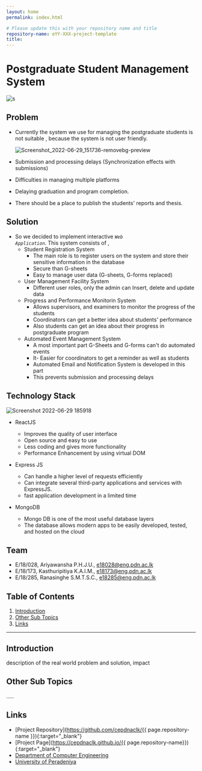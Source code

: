 ```yaml
---
layout: home
permalink: index.html

# Please update this with your repository name and title
repository-name: eYY-XXX-project-template
title:
---
```


[comment]: # "This is the standard layout for the project, but you can clean this and use your own template"

# Postgraduate Student Management System
![s](https://user-images.githubusercontent.com/73387606/176441317-5bc0ae9e-75ff-4313-b2f0-fdfe32851b7b.png)


## Problem

* Currently the system we use for managing the postgraduate students is not suitable , because the system is not user friendly.

   ![Screenshot_2022-06-29_151736-removebg-preview](https://user-images.githubusercontent.com/73387606/176407296-fbc7a165-0cdf-4a07-961f-e01787952b34.png)
   
* Submission and processing delays (Synchronization effects with submissions)
* Difficulties in managing multiple platforms
* Delaying graduation and program completion.
* There should be a place to publish the students' reports and thesis.   

## Solution

* So we decided to implement interactive <code><i>Web Application</i></code>. This system consists of ,
    * Student Registration System
         * The main role is to register users on the system and store their sensitive information in the database 
         * Secure than G-sheets
         * Easy to manage user data (G-sheets, G-forms replaced)
    * User Management Facility System
         * Different user roles, only the admin can  Insert, delete and update data
    * Progress and Performance Monitorin System
         * Allows supervisors, and examiners to monitor the progress of the students
         * Coordinators can get a better idea about students' performance
         * Also students can get an idea about their progress in postgraduate program
    * Automated Event Management System
         * A most important part G-Sheets and G-forms can't do automated events
         * It- Easier for coordinators to get a reminder as well as students
         * Automated Email and Notification System is developed in this part
         * This prevents submission and processing delays
         
## Technology Stack

![Screenshot 2022-06-29 185918](https://user-images.githubusercontent.com/73387606/176448500-d963a59a-89cf-4df7-a3c4-7a316e9b20cb.png)

* ReactJS
   * Improves the quality of user interface
   * Open source and easy to use
   * Less coding and gives more functionality
   * Performance Enhancement by using virtual DOM

* Express JS
   * Can handle a higher level of requests efficiently
   * Can integrate several third-party applications and services with ExpressJS.
   * fast application development in a limited time
 
* MongoDB
   * Mongo DB is one of the most useful database layers
   * The database allows modern apps to be easily developed, tested, and hosted on the cloud

## Team
-  E/18/028, Ariyawansha P.H.J.U., [e18028@eng.pdn.ac.lk](mailto:name@email.com)
-  E/18/173, Kasthuripitiya K.A.I.M., [e18173@eng.pdn.ac.lk](mailto:name@email.com)
-  E/18/285, Ranasinghe S.M.T.S.C., [e18285@eng.pdn.ac.lk](mailto:name@email.com)

## Table of Contents
1. [Introduction](#introduction)
2. [Other Sub Topics](#other-sub-topics)
3. [Links](#links)

---

## Introduction

 description of the real world problem and solution, impact

## Other Sub Topics

.....

## Links

- [Project Repository](https://github.com/cepdnaclk/{{ page.repository-name }}){:target="_blank"}
- [Project Page](https://cepdnaclk.github.io/{{ page.repository-name}}){:target="_blank"}
- [Department of Computer Engineering](http://www.ce.pdn.ac.lk/)
- [University of Peradeniya](https://eng.pdn.ac.lk/)


[//]: # (Please refer this to learn more about Markdown syntax)
[//]: # (https://github.com/adam-p/markdown-here/wiki/Markdown-Cheatsheet)
